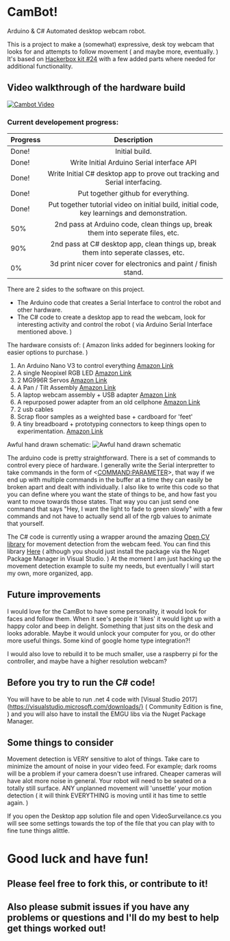 # CamBot!
Arduino & C# Automated desktop webcam robot.

This is a project to make a (somewhat) expressive, desk toy webcam that looks for and attempts to follow movement ( and maybe more, eventually. ) It's based on [Hackerbox kit #24](https://hackerboxes.com/collections/frontpage/products/hackerbox-0024-vision-quest) with a few added parts where needed for additional functionality.

## Video walkthrough of the hardware build
[![Cambot Video](https://img.youtube.com/vi/nbJNLVBo_g4/0.jpg)](https://www.youtube.com/watch?v=nbJNLVBo_g4)

### Current developement progress:

| Progress        | Description           
| ------------- |:-------------:
| Done! | Initial build. |
| Done! | Write Initial Arduino Serial interface API |
| Done! | Write Initial C# desktop app to prove out tracking and Serial interfacing. |
| Done! | Put together github for everything. |
| Done! | Put together tutorial video on initial build, initial code, key learnings and demonstration. |
| 50% | 2nd pass at Arduino code, clean things up, break them into seperate files, etc. |
| 90% | 2nd pass at C# desktop app, clean things up, break them into seperate classes, etc. |
| 0% | 3d print nicer cover for electronics and paint / finish stand. |

There are 2 sides to the software on this project.
- The Arduino code that creates a Serial Interface to control the robot and other hardware.
- The C# code to create a desktop app to read the webcam, look for interesting activity and control the robot ( via Arduino Serial Interface mentioned above. )

The hardware consists of:
( Amazon links added for beginners looking for easier options to purchase. )
1. An Arduino Nano V3 to control everything [Amazon Link](https://www.amazon.com/ATmega328P-Microcontroller-Board-Cable-Arduino/dp/B00NLAMS9C/ref=sr_1_6?ie=UTF8&qid=1528301653&sr=8-6&keywords=arduino+nano+v3)
2. A single Neopixel RGB LED [Amazon Link](https://www.amazon.com/Adafruit-Flora-RGB-Smart-NeoPixel/dp/B00KBXTJRQ/ref=sr_1_5?s=electronics&ie=UTF8&qid=1528301716&sr=1-5&keywords=neopixel+led)
3. 2 MG996R Servos [Amazon Link](https://www.amazon.com/Mallofusa-Mg995-Servos-Sensor-Arduino/dp/B00JXO9DBG/ref=sr_1_fkmr1_1?s=toys-and-games&ie=UTF8&qid=1528301810&sr=1-1-fkmr1&keywords=MG996R+Servo+Pan+%2F+Tilt+Assembly)
4. A Pan / Tilt Assembly [Amazon Link](https://www.amazon.com/Mallofusa-Mg995-Servos-Sensor-Arduino/dp/B00JXO9DBG/ref=sr_1_fkmr1_1?s=toys-and-games&ie=UTF8&qid=1528301810&sr=1-1-fkmr1&keywords=MG996R+Servo+Pan+%2F+Tilt+Assembly)
5. A laptop webcam assembly + USB adapter [Amazon Link](https://www.amazon.com/Logitech-960-000694-Widescreen-designed-Recording/dp/B004FHO5Y6/ref=sr_1_3?s=electronics&ie=UTF8&qid=1528301979&sr=1-3&keywords=usb+webcam)
6. A repurposed power adapter from an old cellphone [Amazon Link](https://www.amazon.com/Charger-Adapter-Charging-Paperwhite-Aaweal/dp/B075T9ZRY2/ref=sr_1_1_sspa?s=electronics&ie=UTF8&qid=1528302019&sr=1-1-spons&keywords=usb+2a+charger&psc=1)
7. 2 usb cables
8. Scrap floor samples as a weighted base + cardboard for 'feet'
9. A tiny breadboard + prototyping connectors to keep things open to experimentation. [Amazon Link](https://www.amazon.com/Electronics-Component-tie-points-Breadboard-Potentiometer/dp/B073ZC68QG/ref=sr_1_1_sspa?s=electronics&ie=UTF8&qid=1528302060&sr=1-1-spons&keywords=breadboard&psc=1)

Awful hand drawn schematic:
![Awful hand drawn schematic](https://raw.githubusercontent.com/jgoergen/CamBot/master/Schematic.PNG)

The arduino code is pretty straightforward. There is a set of commands to control every piece of hardware. I generally write the Serial interpretter to take commands in the form of <<COMMAND:PARAMETER>>, that way if we end up with multiple commands in the buffer at a time they can easily be broken apart and dealt with individually. I also like to write this code so that you can define where you want the state of things to be, and how fast you want to move towards those states. That way you can just send one command that says "Hey, I want the light to fade to green slowly" with a few commands and not have to actually send all of the rgb values to animate that yourself.

The C# code is currently using a wrapper around the amazing [Open CV library](https://opencv.org/) for movement detection from the webcam feed. You can find this library [Here](http://www.emgu.com/wiki/index.php/Main_Page) ( although you should just install the package via the Nuget Package Manager in Visual Studio. ) At the moment I am just hacking up the movement detection example to suite my needs, but eventually I will start my own, more organized, app.

## Future improvements
I would love for the CamBot to have some personality, it would look for faces and follow them. When it see's people it 'likes' it would light up with a happy color and beep in delight. Something that just sits on the desk and looks adorable. Maybe it would unlock your computer for you, or do other more useful things. Some kind of google home type integration?!

I would also love to rebuild it to be much smaller, use a raspberry pi for the controller, and maybe have a higher resolution webcam?

## Before you try to run the C# code!

You will have to be able to run .net 4 code with [Visual Studio 2017](https://visualstudio.microsoft.com/downloads/} ( Community Edition is fine, ) and you will also have to install the EMGU libs via the Nuget Package Manager.

## Some things to consider ##

Movement detection is VERY sensitive to alot of things. Take care to minimize the amount of noise in your video feed. For example; dark rooms will be a problem if your camera doesn't use infrared. Cheaper cameras will have alot more noise in general. Your robot will need to be seated on a totally still surface. ANY unplanned movement will 'unsettle' your motion detection ( it will think EVERYTHING is moving until it has time to settle again. ) 

If you open the Desktop app solution file and open VideoSurveilance.cs you will see some settings towards the top of the file that you can play with to fine tune things alittle. 

# Good luck and have fun! 
## Please feel free to fork this, or contribute to it! 
## Also please submit issues if you have any problems or questions and I'll do my best to help get things worked out!
